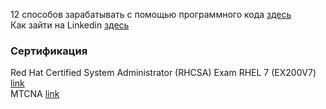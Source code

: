 12 способов зарабатывать с помощью программного кода [здесь](https://proglib.io/sh/u7tJsmH5S4)  
Как зайти на Linkedin [здесь](https://pharmacopoeia.ru/kak-zajti-na-linkedin-linkedin/)  


### Сертификация
Red Hat Certified System Administrator (RHCSA) Exam RHEL 7 (EX200V7) [link](https://www.flane.ru/course/redhat-ex200v7#schedule)    
MTCNA [link](https://www.qtraining.ru/price#form)  
